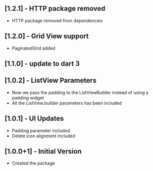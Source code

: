 ## [1.2.1] - HTTP package removed

- HTTP package removed from dependencies

## [1.2.0] - Grid View support

- PaginatedGrid added

## [1.1.0] - update to dart 3

## [1.0.2] - ListView Parameters

- Now we pass the padding to the ListViewBuilder instead of using a padding widget
- All the ListView.builder parameters has been included

## [1.0.1] - UI Updates

- Padding parameter included
- Delete icon alignment included

## [1.0.0+1] - Initial Version

- Created the package